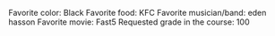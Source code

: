 

Favorite color: Black
Favorite food: KFC
Favorite musician/band: eden hasson 
Favorite movie: Fast5
Requested grade in the course: 100

